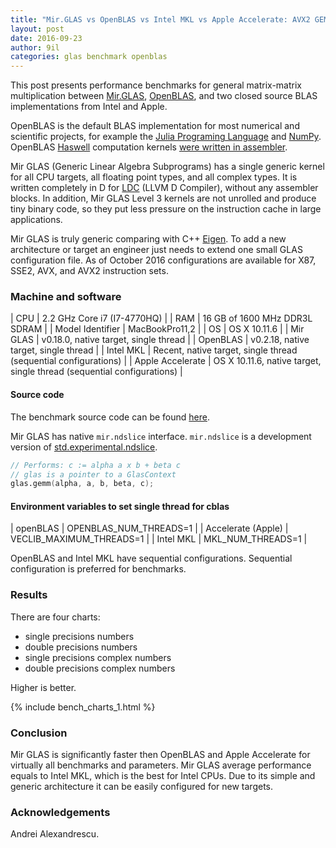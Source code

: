 ```yaml
---
title: "Mir.GLAS vs OpenBLAS vs Intel MKL vs Apple Accelerate: AVX2 GEMM"
layout: post
date: 2016-09-23
author: 9il
categories: glas benchmark openblas
---
```


This post presents performance benchmarks for general matrix-matrix multiplication
between [Mir.GLAS](https://github.com/libmir/mir), [OpenBLAS](https://github.com/xianyi/OpenBLAS),
and two closed source BLAS implementations from Intel and Apple.

OpenBLAS is the default BLAS implementation for most numerical and scientific projects, for example the [Julia Programing Language](http://julialang.org/) and [NumPy](http://www.numpy.org/).
OpenBLAS [Haswell](https://en.wikipedia.org/wiki/Haswell_(microarchitecture)) computation kernels [were written in assembler](https://github.com/xianyi/OpenBLAS/blob/develop/kernel/x86_64/sgemm_kernel_16x4_haswell.S).

Mir GLAS (Generic Linear Algebra Subprograms) has a single generic kernel for all CPU targets, all floating point types, and all complex types.
It is written completely in D for [LDC](https://github.com/ldc-developers/ldc) (LLVM D Compiler), without any assembler blocks.
In addition, Mir GLAS Level 3 kernels are not unrolled and produce tiny binary code, so they put less pressure on the instruction cache in large applications.

Mir GLAS is truly generic comparing with C++ [Eigen](http://eigen.tuxfamily.org/).
To add a new architecture or target an engineer just needs to extend one small GLAS configuration file.
As of October 2016 configurations are available for X87, SSE2, AVX, and AVX2 instruction sets.

### Machine and software

| CPU | 2.2 GHz Core i7 (I7-4770HQ) |
| RAM | 16 GB of 1600 MHz DDR3L SDRAM |
| Model Identifier | MacBookPro11,2 |
| OS | OS X 10.11.6 |
| Mir GLAS | v0.18.0, native target, single thread |
| OpenBLAS | v0.2.18, native target, single thread |
| Intel MKL | Recent, native target, single thread (sequential configurations) |
| Apple Accelerate | OS X 10.11.6, native target, single thread (sequential configurations) |

#### Source code
The benchmark source code can be found [here](https://github.com/libmir/mir/blob/master/benchmarks/glas/gemm_report.d).

Mir GLAS has native `mir.ndslice` interface. `mir.ndslice` is a development version of 
[std.experimental.ndslice](http://dlang.org/phobos/std_experimental_ndslice.html).


```d
// Performs: c := alpha a x b + beta c
// glas is a pointer to a GlasContext
glas.gemm(alpha, a, b, beta, c);
```

#### Environment variables to set single thread for cblas

| openBLAS | OPENBLAS_NUM_THREADS=1 |
| Accelerate (Apple) | VECLIB_MAXIMUM_THREADS=1 |
| Intel MKL | MKL_NUM_THREADS=1 |

OpenBLAS and Intel MKL have sequential configurations. Sequential configuration is preferred for benchmarks.

### Results

There are four charts:
 - single precisions numbers
 - double precisions numbers
 - single precisions complex numbers
 - double precisions complex numbers

Higher is better.

{% include bench_charts_1.html %}

### Conclusion

Mir GLAS is significantly faster then OpenBLAS and Apple Accelerate for virtually all benchmarks and parameters.
Mir GLAS average performance equals to Intel MKL, which is the best for Intel CPUs.
Due to its simple and generic architecture it can be easily configured for new targets.

### Acknowledgements
Andrei Alexandrescu.
